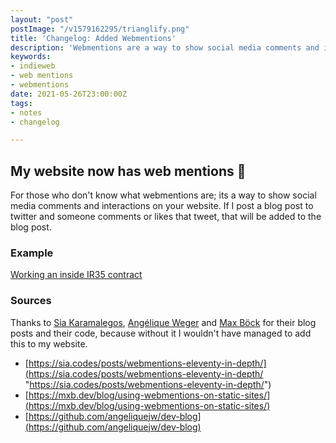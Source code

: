 ```yaml
---
layout: "post"
postImage: "/v1579162295/trianglify.png"
title: 'Changelog: Added Webmentions'
description: 'Webmentions are a way to show social media comments and interactions on your website.'
keywords:
- indieweb
- web mentions
- webmentions
date: 2021-05-26T23:00:00Z
tags:
- notes
- changelog

---
```

## My website now has web mentions 🎉

For those who don't know what webmentions are; its a way to show social media comments and interactions on your website. If I post a blog post to twitter and someone comments or likes that tweet, that will be added to the blog post.

### Example

[Working an inside IR35 contract](https://www.juanfernandes.uk/blog/working-an-inside-ir35-contract/ "Working an inside IR35 contract")

### Sources

Thanks to [Sia Karamalegos](https://x.com/TheGreenGreek), [Angélique Weger](https://x.com/messypixels) and [Max Böck](https://x.com/mxbck) for their blog posts and their code, because without it I wouldn't have managed to add this to my website.

- [https://sia.codes/posts/webmentions-eleventy-in-depth/](https://sia.codes/posts/webmentions-eleventy-in-depth/ "https://sia.codes/posts/webmentions-eleventy-in-depth/")
- [https://mxb.dev/blog/using-webmentions-on-static-sites/](https://mxb.dev/blog/using-webmentions-on-static-sites/)
- [https://github.com/angeliquejw/dev-blog](https://github.com/angeliquejw/dev-blog)
